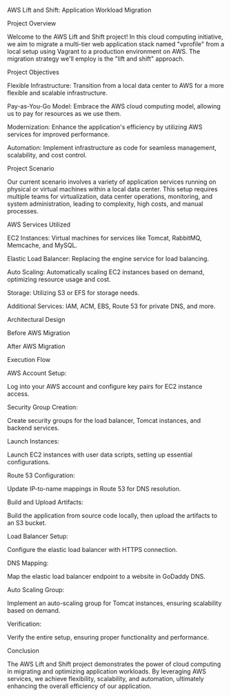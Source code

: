 AWS Lift and Shift: Application Workload Migration

Project Overview

Welcome to the AWS Lift and Shift project! In this cloud computing initiative, we aim to migrate a multi-tier web application stack named "vprofile" from a local setup using Vagrant to a production environment on AWS. The migration strategy we'll employ is the "lift and shift" approach.

Project Objectives

Flexible Infrastructure: Transition from a local data center to AWS for a more flexible and scalable infrastructure.

Pay-as-You-Go Model: Embrace the AWS cloud computing model, allowing us to pay for resources as we use them.

Modernization: Enhance the application's efficiency by utilizing AWS services for improved performance.

Automation: Implement infrastructure as code for seamless management, scalability, and cost control.

Project Scenario

Our current scenario involves a variety of application services running on physical or virtual machines within a local data center. This setup requires multiple teams for virtualization, data center operations, monitoring, and system administration, leading to complexity, high costs, and manual processes.

AWS Services Utilized

EC2 Instances: Virtual machines for services like Tomcat, RabbitMQ, Memcache, and MySQL.

Elastic Load Balancer: Replacing the engine service for load balancing.

Auto Scaling: Automatically scaling EC2 instances based on demand, optimizing resource usage and cost.

Storage: Utilizing S3 or EFS for storage needs.

Additional Services: IAM, ACM, EBS, Route 53 for private DNS, and more.

Architectural Design

Before AWS Migration

After AWS Migration

Execution Flow

AWS Account Setup:

Log into your AWS account and configure key pairs for EC2 instance access.

Security Group Creation:

Create security groups for the load balancer, Tomcat instances, and backend services.

Launch Instances:

Launch EC2 instances with user data scripts, setting up essential configurations.

Route 53 Configuration:

Update IP-to-name mappings in Route 53 for DNS resolution.

Build and Upload Artifacts:

Build the application from source code locally, then upload the artifacts to an S3 bucket.

Load Balancer Setup:

Configure the elastic load balancer with HTTPS connection.

DNS Mapping:

Map the elastic load balancer endpoint to a website in GoDaddy DNS.

Auto Scaling Group:

Implement an auto-scaling group for Tomcat instances, ensuring scalability based on demand.

Verification:

Verify the entire setup, ensuring proper functionality and performance.

Conclusion

The AWS Lift and Shift project demonstrates the power of cloud computing in migrating and optimizing application workloads. By leveraging AWS services, we achieve flexibility, scalability, and automation, ultimately enhancing the overall efficiency of our application.

